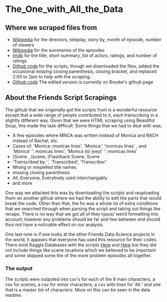 # The_One_with_All_the_Data

## Where we scraped files from
- [Wikipedia](https://en.wikipedia.org/wiki/List_of_Friends_episodes) for the directors, teleplay, story by, month of episode, number of viewers
- [Wikipedia](https://en.wikipedia.org/wiki/Friends_(season_1)) for the summaries of the episodes
- [Imdb](https://www.imdb.com/title/tt0108778/) for the title, short summary, list of actors, ratings, and number of ratings
- [Github code](https://fangj.github.io/friends/) for the scripts, though we downloaded the files, added the occasional missing closing parenthesis, closing bracket, and replaced 2:00 to 2pm to help with the scraping.
- [Github code](https://brookeogrodnik.github.io/scripts/0101.html) The edited version is currently on Brooke's github page


## About the Friends Script Scrapings
The github that we origonally got the scripts from is a wonderful resource except that a wide range of people contributed to it, each transcribing in a slightly different way.  Given that we were HTML scraping using Beautiful Soup, this made the task difficult. Some things that we had to deal with was,
- A few episodes where MNCA was written instead of Monica and RACH instead of Rachel, etc.  
- Cases of: 'Monica: monicas lines', 'Monica:' 'monicas lines' , and  'Monica' ': monicas lines', 'Monica (to joey)' ': monicas lines' 
- \[Scene , \(scene, \[Flashback Scene, Scene 
- 'Transcribed by: ',  'Transcribed', 'Transcriber' 
- Wrong or mispelled title names 
- missing closing parenthesis
- All, Everyone, Everybody used interchangably 
- and more

One way we attacked this was by downloading the scripts and reuploading them on another github where we had the ability to edit the parts that would break the code. Other than that, the fix was a whole lot of extra conditions that we searched through when parsing the script and taking out things like recaps.  There is no way that we got all of they typos/ weird formatting into account, however any problems should be far and few between and should thus not have a noticable effect on our analysis. 

One last note is if one looks at the other Friends Data Science projects in the world, it appears that everyone has used this resource for their codes.  There exist Kaggle Databases with the scripts [Here](https://www.kaggle.com/ryanstonebraker/friends-transcript) and [Here](https://www.kaggle.com/ryanstonebraker/friends-transcript/version/1) but they did not include things like scene locations which we believed to be important and some skipped some the of the more problem episodes all together.  


### The output
The scripts were outputed into csv's for each of the 6 main characters, a csv for scenes, a csv for minor characters, a csv with lines for 'All:' and one that is a master list of characters.  More on this can be seen in the data readme.

